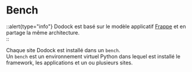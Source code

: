 # Bench

::alert{type="info"}
Dodock est basé sur le modèle applicatif [Frappe](https://frappeframework.com/docs/v14/user/en/basics/architecture) et en partage la même architecture.  
::

Chaque site Dodock est installé dans un `bench`.  
Un `bench` est un environnement virtuel Python dans lequel est installé le framework, les applications et un ou plusieurs sites.

